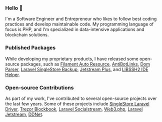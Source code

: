 ### Hello 👋

I'm a Software Engineer and Entrepreneur who likes to follow best coding practices and develop maintainable code. My programming language of focus is PHP, and I'm specialized in data-intensive applications and blockchain solutions.

<!---
### What I'm Working On

I'm currently working at [Crypto Unifier](https://cryptounifier.io/) and its sub-products, aiming to offer a payment processor with a solid and unified API of multiple blockchains and cryptocurrencies.
-->
### Published Packages

While developing my proprietary products, I have released some open-source packages, such as [Filament Auto Resource](https://github.com/srdante/filament-auto-resource), [AntiBotLinks](https://github.com/srdante/antibotlinks), [Dom Parser](https://github.com/srdante/dom-parser), [Laravel SingleStore Backup](https://github.com/srdante/laravel-singlestore-backup), [Jetstream Plus](https://github.com/cryptounifier/jetstream-plus), and [LIBSSH2 IDE Helper](https://github.com/srdante/libssh2-ide-helper).


### Open-source Contributions 

As part of my work, I've contributed to several open-source projects over the last few years. Some of these projects include [SingleStore Laravel Driver](https://github.com/singlestore-labs/singlestoredb-laravel-driver), [Trezor Blockbook](https://github.com/trezor/blockbook), [Laravel Socialstream](https://github.com/joelbutcher/socialstream), [Web3.php](https://github.com/web3p/web3.php), [Laravel Jetstream](https://github.com/laravel/jetstream), [DDNet](https://github.com/ddnet/ddnet).

<!---
In this year 2023 I started as a new objective to contribute to the [GNOME Project and Linux Ecosystem](https://gitlab.gnome.org/miguilim).

### Contact Me

If you want to chat, feel free to reach out to me via [Telegram](https://t.me/miguilimbr).
-->
